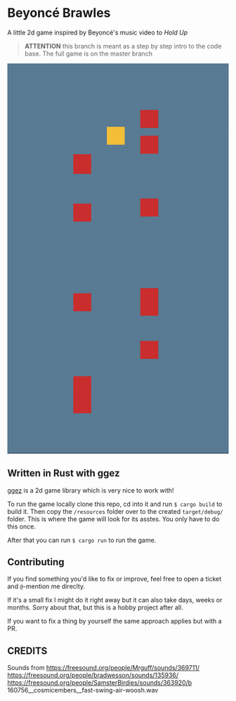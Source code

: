 # Beyoncé Brawles

A little 2d game inspired by Beyoncé's music video to *Hold Up*

> **ATTENTION** this branch is meant as a step by step intro to the code base.
> The full game is on the master branch

![gameplay gif](gameplay-cube.gif)


## Written in Rust with ggez

[ggez](http://ggez.rs/) is a 2d game library which is very nice to work with!

To run the game locally clone this repo, cd into it and run `$ cargo build` to build it.
Then copy the `/resources` folder over to the created `target/debug/` folder.
This is where the game will look for its asstes. You only have to do this once.

After that you can run `$ cargo run` to run the game.

## Contributing

If you find something you'd like to fix or improve, feel free to open a ticket and `@`-mention me direclty.

If it's a small fix I might do it right away but it can also take days, weeks or months. Sorry about that, but this is a hobby project after all.

If you want to fix a thing by yourself the same approach applies but with a PR.


## CREDITS

Sounds from
https://freesound.org/people/Mrguff/sounds/369711/
https://freesound.org/people/bradwesson/sounds/135936/
https://freesound.org/people/SamsterBirdies/sounds/363920/b
160756__cosmicembers__fast-swing-air-woosh.wav
